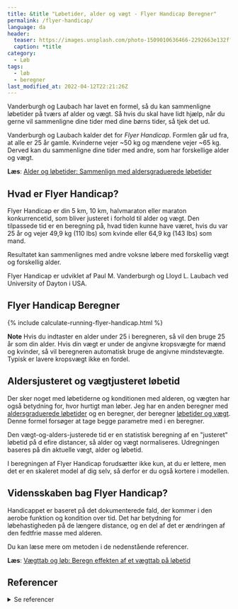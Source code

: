 ```yaml
---
title: &title "Løbetider, alder og vægt - Flyer Handicap Beregner"
permalink: /flyer-handicap/
language: da
header:
  teaser: https://images.unsplash.com/photo-1509010636466-2292663e132f?ixlib=rb-1.2.1&ixid=MnwxMjA3fDB8MHxwaG90by1wYWdlfHx8fGVufDB8fHx8&auto=format&fit=crop&h=300&w=400&q=10
  caption: *title
category:
  - Løb
tags:
  - løb
  - beregner
last_modified_at: 2022-04-12T22:21:26Z
---
```


Vanderburgh og Laubach har lavet en formel, så du kan sammenligne løbetider på tværs af alder og vægt. Så hvis du skal have lidt hjælp, når du gerne vil sammenligne dine tider med dine børns tider, så tjek det ud.

Vanderburgh og Laubach kalder det for _Flyer Handicap_. Formlen går ud fra, at alle er 25 år gamle. Kvinderne vejer ~50 kg og mændene vejer ~65 kg. Derved kan du sammenligne dine tider med andre, som har forskellige alder og vægt.

**Læs**: [Alder og løbetider: Sammenlign med aldersgraduerede løbetider](/aldersgraduerede-tider/)

## Hvad er Flyer Handicap?

Flyer Handicap er din 5 km, 10 km, halvmaraton eller maraton konkurrencetid, som bliver justeret i forhold til alder og vægt. Den tilpassede tid er en beregning på, hvad tiden kunne have været, hvis du var 25 år og vejer 49,9 kg (110 lbs) som kvinde eller 64,9 kg (143 lbs) som mand.

Resultatet kan sammenlignes med andre voksne løbere med forskellig vægt og forskellig alder.

Flyer Handicap er udviklet af Paul M. Vanderburgh og Lloyd L. Laubach ved University of Dayton i USA.

## Flyer Handicap Beregner

{% include calculate-running-flyer-handicap.html %}

**Note** Hvis du indtaster en alder under 25 i beregneren, så vil den bruge 25 år som din alder. Hvis din vægt er under de angivne kropsvægte for mænd og kvinder, så vil beregneren automatisk bruge de angivne mindstevægte. Typisk er lavere kropsvægt ikke en fordel.

## Aldersjusteret og vægtjusteret løbetid

Der sker noget med løbetiderne og konditionen med alderen, og vægten har også betydning for, hvor hurtigt man løber. Jeg har en anden beregner med [aldersgraduerede løbetider](/aldersgraduerede-tider/) og en beregner, der beregner [løbetider og vægt](/vaegttab-loebetid/). Denne formel forsøger at tage begge parametre med i en beregner.

Den vægt-og-alders-justerede tid er en statistisk beregning af en "justeret" løbetid på d efire distancer, så alder og vægt normaliseres. Udregningen baseres på din aktuelle vægt, alder og løbetid.

I beregningen af Flyer Handicap forudsætter ikke kun, at du er lettere, men det er en skaleret model af dig selv, så derfor er du også kortere i modellen.

## Vidensskaben bag Flyer Handicap?

Handicappet er baseret på det dokumenterede fald, der kommer i den aerobe funktion og kondition over tid. Det har betydning for løbehastigheden på de længere distance, og en del af det er ændringen af den fedtfrie masse med alderen.

Du kan læse mere om metoden i de nedenstående referencer.

**Læs**: [Vægttab og løb: Beregn effekten af et vægttab på løbetid](/vaegttab-loebetid/)

## Referencer

<details markdown="1">
  <summary>Se referencer</summary>

- Anne R Crecelius, Paul M Vanderburgh, Lloyd L Laubach (2008): [Contributions of Body Fat and Effort in the 5K Run: Age and Body Weight Handicap](https://www.researchgate.net/publication/23181502_Contributions_of_Body_Fat_and_Effort_in_the_5K_Run_Age_and_Body_Weight_Handicap)
- Paul M. Vanderburgh, Lloyd L Laubach (2007): [Derivation of an Age and Weight Handicap for the 5K Run](https://www.researchgate.net/publication/228648281_Derivation_of_an_Age_and_Weight_Handicap_for_the_5K_Run)
- Paul M. Vanderburgh, Lloyd L Laubach (2007): [Validation of A 5K age and weight run handicap model](https://www.researchgate.net/publication/289826067_Validation_of_A_5K_age_and_weight_run_handicap_model)
</details>
